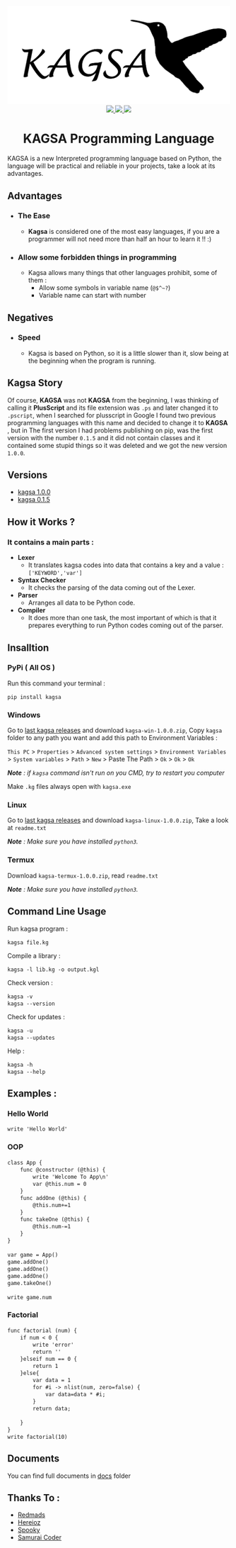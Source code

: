 <p align="center" >
    <br>
    <img src="https://raw.githubusercontent.com/Zaky202/kagsa/main/Logo.png" width="550">
    <br>
    <a href="https://mit-license.org/" >
        <img src="https://img.shields.io/github/license/kagsa/kagsa">
    </a>
    <a href="https://github.com/kagsa/kagsa/releases" >
        <img src="https://img.shields.io/github/v/release/kagsa/kagsa">
    </a>
    <a href="https://pypi.org/project/kagsa">
        <img src="https://img.shields.io/pypi/dm/kagsa">
    </a>
</p>
<h1 align="center" >KAGSA Programming Language</h1>

KAGSA is a new Interpreted programming language based on Python, the language will be practical and reliable in your projects, take a look at its advantages.
## Advantages
- ### The Ease
    - **Kagsa** is considered one of the most easy languages, if you are a programmer will not need more than half an hour to learn it !! :)
- ### Allow some forbidden things in programming
    - Kagsa allows many things that other languages prohibit, some of them :
        - Allow some symbols in variable name (`@$^~?`)
        - Variable name can start with number

## Negatives
- ### Speed
    - Kagsa is based on Python, so it is a little slower than it, slow being at the beginning when the program is running.

## Kagsa Story
Of course, **KAGSA** was not **KAGSA** from the beginning, I was thinking of calling it **PlusScript** and its file extension was `.ps` and later changed it to `.pscript`, when I searched for plusscript in Google I found two previous programming languages with this name and decided to change it to **KAGSA** , but in The first version I had problems publishing on pip, was the first version with the number `0.1.5` and it did not contain classes and it contained some stupid things so it was deleted and we got the new version `1.0.0`.     

## Versions
- [kagsa 1.0.0](https://github.com/kagsa/kagsa/tree/1.0.0)
- [kagsa 0.1.5](https://github.com/kagsa/kagsa/tree/0.1.5)

## How it Works ?
### It contains a main parts :
* **Lexer**
    - It translates kagsa codes into data that contains a key and a value : `['KEYWORD','var']`
* **Syntax Checker**
    - It checks the parsing of the data coming out of the Lexer.
* **Parser**
    - Arranges all data to be Python code.
* **Compiler**
    - It does more than one task, the most important of which is that it prepares everything to run Python codes coming out of the parser.

## Insalltion
### PyPi ( All OS )
Run this command your terminal :
```
pip install kagsa
```
### Windows

Go to [last kagsa releases](https://github.com/kagsa/kagsa/releases) and download `kagsa-win-1.0.0.zip`, Copy `kagsa` folder to any path you want and add this path to Environment Variables :

`This PC` > `Properties` > `Advanced system settings` > `Environment Variables` > `System variables` > `Path` > `New` > Paste The Path > `Ok` > `Ok` > `Ok`

_**Note** : if `kagsa` command isn't run on you CMD, try to restart you computer_

Make `.kg` files always open with `kagsa.exe`

### Linux
Go to [last kagsa releases](https://github.com/kagsa/kagsa/releases) and download `kagsa-linux-1.0.0.zip`, Take a look at `readme.txt`

_**Note** : Make sure you have installed `python3`._

### Termux
Download `kagsa-termux-1.0.0.zip`, read `readme.txt`

_**Note** : Make sure you have installed `python3`._

## Command Line Usage
Run kagsa program :
```
kagsa file.kg
```
Compile a library :
```
kagsa -l lib.kg -o output.kgl
```
Check version :
```
kagsa -v
kagsa --version
```
Check for updates :
```
kagsa -u
kagsa --updates
```
Help :
```
kagsa -h
kagsa --help
```

## Examples :
### Hello World
```
write 'Hello World'
```
### OOP
```
class App {
    func @constructor (@this) {
        write 'Welcome To App\n'
        var @this.num = 0
    }
    func addOne (@this) {
        @this.num+=1
    }
    func takeOne (@this) {
        @this.num-=1
    }
}

var game = App()
game.addOne()
game.addOne()
game.addOne()
game.takeOne()

write game.num
```
### Factorial
```
func factorial (num) {
    if num < 0 {
        write 'error'
        return ''
    }elseif num == 0 {
        return 1
    }else{
        var data = 1
        for #i -> nlist(num, zero=false) {
            var data=data * #i;
        }
        return data;
        
    }
}
write factorial(10)
```
## Documents
You can find full documents in [docs](https://github.com/kagsa/kagsa/blob/main/docs/README.md) folder
## Thanks To :
- [Redmads](https://github.com/RedMads/)
- [Hereioz](https://github.com/hereioz/)
- [Spooky](https://github.com/SpookySec/)
- [Samurai Coder](https://github.com/coder-samurai/)
